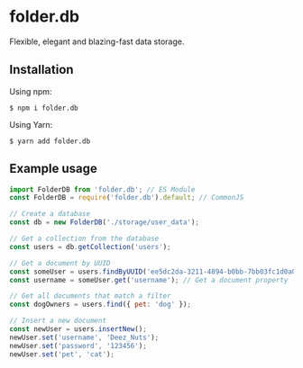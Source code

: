 # folder.db

Flexible, elegant and blazing-fast data storage.

## Installation

Using npm:

```
$ npm i folder.db
```

Using Yarn:

```
$ yarn add folder.db
```

## Example usage

```js
import FolderDB from 'folder.db'; // ES Module
const FolderDB = require('folder.db').default; // CommonJS

// Create a database
const db = new FolderDB('./storage/user_data');

// Get a collection from the database
const users = db.getCollection('users');

// Get a document by UUID
const someUser = users.findByUUID('ee5dc2da-3211-4894-b0bb-7bb03fc1d0a0');
const username = someUser.get('username'); // Get a document property

// Get all documents that match a filter
const dogOwners = users.find({ pet: 'dog' });

// Insert a new document
const newUser = users.insertNew();
newUser.set('username', 'Deez_Nuts');
newUser.set('password', '123456');
newUser.set('pet', 'cat');
```
